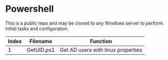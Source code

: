 # Powershell

This is a public repo and may be cloned to any Windows server to perform initial tasks and configuration.

|Index|Filename      |Function                          |
|-----|--------------|----------------------------------|
|1    |GetUID.ps1    |Get AD users with linux properties|

